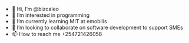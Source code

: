 - 👋 Hi, I’m @bizcaleo
- 👀 I’m interested in programming
- 🌱 I’m currently learning MIT at emobilis
- 💞️ I’m looking to collaborate on software development to support SMEs
- 📫 How to reach me +254721426058

<!---
bizcaleo/bizcaleo is a ✨ special ✨ repository because its `README.md` (this file) appears on your GitHub profile.
You can click the Preview link to take a look at your changes.
--->

